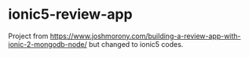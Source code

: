 # ionic5-review-app
Project from https://www.joshmorony.com/building-a-review-app-with-ionic-2-mongodb-node/ but changed to ionic5 codes.
